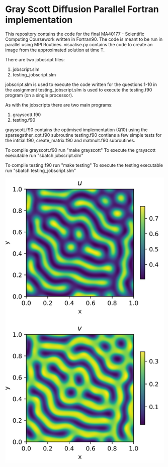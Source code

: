 # Gray Scott Diffusion Parallel Fortran implementation

This repository contains the code for the final MA40177 - Scientific Computing Coursework written in Fortran90.
The code is meant to be run in parallel using MPI Routines.
visualise.py contains the code to create an image from the approximated solution at time T.


There are two jobcsript files:
1. jobscript.slm
2. testing_jobscript.slm

jobscript.slm is used to execute the code written for the questions 1-10 in the assignment
testing_jobscript.slm is used to execute the testing.f90 program (on a single processor).

As with the jobscripts there are two main programs:
1. grayscott.f90
2. testing.f90

grayscott.f90 contains the optimised implementation (Q10) using the sparsegather_opt.f90 subroutine
testing.f90 contians a few simple tests for the intitial.f90, create_matrix.f90 and matmult.f90 subroutines.

To compile grayscott.f90 run "make grayscott"
To execute the grayscott executable run "sbatch jobscript.slm"

To compile testing.f90 run "make testing"
To execute the testing executable run "sbatch testing_jobscript.slm"

![Alt text](solution_image.png)

